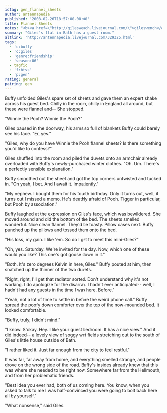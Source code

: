 ```yaml
---
idtag: gen_flannel_sheets
author: antennapedia
published: '2008-02-26T18:57:00-08:00'
title: Flannel Sheets
notes: "<b><a href=\"http://gileswench.livejournal.com/\">gileswench</a></b> wants a story in which Giles and Buffy contemplate the goodness of some simple pleasure. What one precisely? I don't care. Just make it something ordinary, like watching tv, cooking a good meal, or even making a bed. I'd like something small, domestic, and completely normal through the eyes of people who don't often get to appreciate it. Oh, and if there's a touch of romance, so much the better."
summary: "Giles's flat in Bath has a guest room."
altlink: 'http://antennapedia.livejournal.com/329325.html'
tags:
  - 'c:buffy'
  - 'c:giles'
  - 'genre:friendship'
  - 'season:06'
  - tagfic
  - 'f:btvs'
  - 'p:gen'
rating: general
pairing: gen
---
```

<p>Buffy unfolded Giles's spare set of sheets and gave them an expert shake across his guest bed. Chilly in the room, chilly in England all around, but these were flannel and-- She stopped. </p>

<p>"Winnie the Pooh? Winnie the Pooh?"</p>

<p>Giles paused in the doorway, his arms so full of blankets Buffy could barely see his face. "Er, yes."</p>

<p>"Giles, why do you have Winnie the Pooh flannel sheets? Is there something you'd like to confess?"</p>

<p>Giles shuffled into the room and piled the duvets onto an armchair already overloaded with Buffy's newly-purchased winter clothes. "Oh. Um. There's a perfectly sensible explanation."</p>

<p>Buffy smoothed out the sheet and got the top corners untwisted and tucked in. "Oh yeah, I bet. And I await it. Impatiently."</p>

<p>"My nephew. I bought them for his fourth birthday. Only it turns out, well, it turns out I missed a memo. He's deathly afraid of Pooh. Tigger in particular, but Pooh by association."</p>

<p>Buffy laughed at the expression on Giles's face, which was bewildered. She moved around and did the bottom of the bed. The sheets smelled wonderful. Nice clean flannel. They'd be toasty. Pillow cases next. Buffy punched up the pillows and tossed them onto the bed.</p>

<p>"His loss, my gain. I like 'em. So do I get to meet this mini-Giles?"</p>

<p>"Oh, yes. Saturday. We're invited for the day. Now, which one of these would you like? This one's got goose down in it."</p>

<p>"Both. It's zero degrees Kelvin in here, Giles." Buffy pouted at him, then snatched up the thinner of the two duvets. </p>

<p>"Right, right, I'll get that radiator sorted. Don't understand why it's not working. I do apologize for the disarray. I hadn't ever anticipated-- well, I hadn't had any guests in the time I was here. Before."</p>

<p>"Yeah, not a lot of time to settle in before the weird phone call." Buffy spread the poofy down comforter over the top of the now-mounded bed. It looked comfortable.</p>

<p>"Buffy, truly, I didn't mind."</p>

<p>"I know. S'okay. Hey. I like your guest bedroom. It has a nice view." And it did indeed-- a lovely view of soggy wet fields stretching out to the south of Giles's little house outside of Bath.</p>

<p>"I rather liked it. Just far enough from the city to feel restful."</p>

<p>It was far, far away from home, and everything smelled strange, and people drove on the wrong side of the road. Buffy's insides already knew that this was where she needed to be right now. Somewhere far from the Hellmouth, and from her problematic friends. </p>

<p>"Best idea you ever had, both of us coming here. You know, when you asked to talk to me I was half-convinced you were going to bolt back here all by yourself."</p>

<p>"What nonsense," said Giles.</p>
